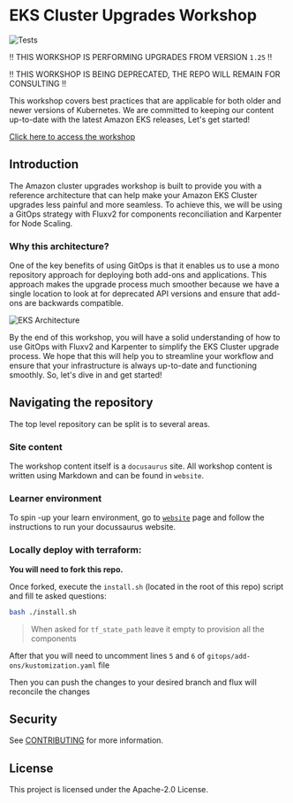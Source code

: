 # EKS Cluster Upgrades Workshop


![Tests](https://github.com/aws-samples/eks-cluster-upgrades-workshop/actions/workflows/production.yaml/badge.svg?branch=main)

:bangbang: THIS WORKSHOP IS PERFORMING UPGRADES FROM VERSION `1.25` :bangbang:

:bangbang: THIS WORKSHOP IS BEING DEPRECATED, THE REPO WILL REMAIN FOR CONSULTING :bangbang:

This workshop covers best practices that are applicable for both older and newer versions of Kubernetes. We are committed to keeping our content up-to-date with the latest Amazon EKS releases, Let's get started!

[Click here to access the workshop](https://eks-upgrades-workshop.netlify.app/)

## Introduction

The Amazon cluster upgrades workshop is built to provide you with a reference architecture that can help make your Amazon EKS Cluster upgrades less painful and more seamless. To achieve this, we will be using a GitOps strategy with Fluxv2 for components reconciliation and Karpenter for Node Scaling.

### Why this architecture?

One of the key benefits of using GitOps is that it enables us to use a mono repository approach for deploying both add-ons and applications. This approach makes the upgrade process much smoother because we have a single location to look at for deprecated API versions and ensure that add-ons are backwards compatible.

![EKS Architecture](website/static/img/eks-upgrades-architecture.png)

By the end of this workshop, you will have a solid understanding of how to use GitOps with Fluxv2 and Karpenter to simplify the EKS Cluster upgrade process. We hope that this will help you to streamline your workflow and ensure that your infrastructure is always up-to-date and functioning smoothly. So, let's dive in and get started!


## Navigating the repository

The top level repository can be split is to several areas.

### Site content

The workshop content itself is a `docusaurus` site. All workshop content is written using Markdown and can be found in `website`.

### Learner environment

To spin -up your learn environment, go to [`website`](./website/README.md#local-development) page and follow the instructions to run your docussaurus website.

### Locally deploy with terraform:

**You will need to fork this repo.**

Once forked, execute the `install.sh` (located in the root of this repo) script and fill te asked questions:

```bash
bash ./install.sh
```

> When asked for `tf_state_path` leave it empty to provision all the components

After that you will need to uncomment lines `5` and `6` of `gitops/add-ons/kustomization.yaml` file

Then you can push the changes to your desired branch and flux will reconcile the changes

## Security

See [CONTRIBUTING](CONTRIBUTING.md#security-issue-notifications) for more information.

## License

This project is licensed under the Apache-2.0 License.




